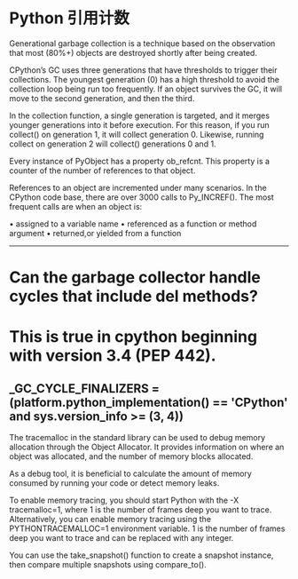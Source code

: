 # Python 引用计数

Generational garbage collection is a technique based on the observation that most (80%+) objects are destroyed shortly after being created. 

CPython’s GC uses three generations that have thresholds to trigger their collections. The youngest generation (0) has a high threshold to avoid the collection loop being run too frequently. If an object survives the GC, it will move to the second generation, and then the third.


In the collection function, a single generation is targeted, and it merges younger generations into it before execution. For this reason, if you run collect() on generation 1, it will collect generation 0. Likewise, running collect on generation 2 will collect() generations 0 and 1. 


Every instance of PyObject has a property ob_refcnt. This property is a counter of the number of references to that object.

References to an object are incremented under many scenarios. 
In the CPython code base, there are over 3000 calls to Py_INCREF(). The most frequent calls are when an object is:

• assigned to a variable name
• referenced as a function or method argument 
• returned,or yielded from a  function 

------
# Can the garbage collector handle cycles that include __del__ methods?
# This is true in cpython beginning with version 3.4 (PEP 442).

_GC_CYCLE_FINALIZERS = (platform.python_implementation() == 'CPython' and
                        sys.version_info >= (3, 4))
-----

The tracemalloc in the standard library can be used to debug memory allocation through the Object Allocator. It provides information on where an object was allocated, and the number of memory blocks allocated.

As a debug tool, it is beneficial to calculate the amount of memory consumed by running your code or detect memory leaks.

To enable memory tracing, you should start Python with the -X tracemalloc=1, where 1 is the number of frames deep you want to trace. Alternatively, you can enable memory tracing using the PYTHONTRACEMALLOC=1 environment variable. 1 is the number of frames deep you want to trace and can be replaced with any integer.

You can use the take_snapshot() function to create a snapshot instance, then compare multiple snapshots using compare_to(). 